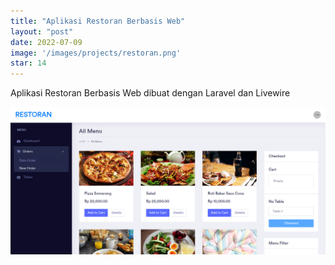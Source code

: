 ```yaml
---
title: "Aplikasi Restoran Berbasis Web"
layout: "post"
date: 2022-07-09
image: '/images/projects/restoran.png'
star: 14
---
```


Aplikasi Restoran Berbasis Web dibuat dengan Laravel dan Livewire

![Preview](/images/projects/restoran.png)